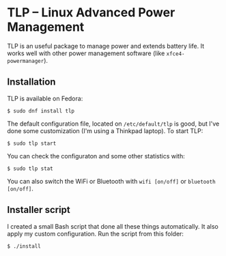 # TLP – Linux Advanced Power Management

TLP is an useful package to manage power and extends battery life. It works well
with other power management software (like `xfce4-powermanager`).

## Installation

TLP is available on Fedora:

    $ sudo dnf install tlp

The default configuration file, located on `/etc/default/tlp` is good, but I've
done some customization (I'm using a Thinkpad laptop). To start TLP:

    $ sudo tlp start

You can check the configuraton and some other statistics with:

    $ sudo tlp stat

You can also switch the WiFi or Bluetooth with `wifi [on/off]` or `bluetooth
[on/off]`.

## Installer script

I created a small Bash script that done all these things automatically. It also
apply my custom configuration. Run the script from this folder:

    $ ./install
